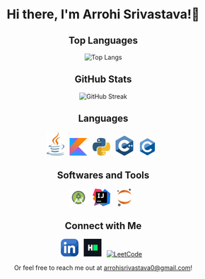 <div align="center">
  
  <h1>Hi there, I'm Arrohi Srivastava!👋</h1>


## Top Languages
![Top Langs](https://github-readme-stats.vercel.app/api/top-langs/?username=arrohisrivastava0&theme=react&cache_seconds=1800)

## GitHub Stats
![GitHub Streak](https://github-readme-streak-stats.herokuapp.com/?user=arrohisrivastava0&theme=react)



## Languages 
<p>
  <a href="https://www.java.com/en/" target="_blank"><img src="https://raw.githubusercontent.com/arrohisrivastava0/arrohisrivastava0/main/images/java.svg" width="40" alt="LinkedIn"></a>&nbsp;&nbsp;
  <a href="https://kotlinlang.org/" target="_blank"><img src="https://raw.githubusercontent.com/arrohisrivastava0/arrohisrivastava0/main/images/kotlin.svg" width="40" alt="HackerRank"></a>&nbsp;&nbsp;
  <a href="https://www.python.org/" target="_blank"><img src="https://raw.githubusercontent.com/arrohisrivastava0/arrohisrivastava0/main/images/python.svg" width="40" alt="LeetCode"></a>&nbsp;&nbsp;
  <a href="https://isocpp.org/" target="_blank"><img src="https://raw.githubusercontent.com/arrohisrivastava0/arrohisrivastava0/main/images/cpp.svg" width="40" alt="LeetCode"></a>&nbsp;&nbsp;
  <a href="https://learn.microsoft.com/en-us/cpp/c-language/?view=msvc-170" target="_blank"><img src="https://raw.githubusercontent.com/arrohisrivastava0/arrohisrivastava0/main/images/c.svg" width="40" alt="LeetCode"></a>&nbsp;&nbsp;
</p>

## Softwares and Tools
<p>
  <a href="https://developer.android.com/studio" target="_blank"><img src="https://raw.githubusercontent.com/arrohisrivastava0/arrohisrivastava0/main/images/android-studio.svg" width="40" alt="LeetCode"></a>&nbsp;&nbsp;
  <a href="https://www.jetbrains.com/idea/" target="_blank"><img src="https://raw.githubusercontent.com/arrohisrivastava0/arrohisrivastava0/main/images/intellij.svg" width="40" alt="LeetCode"></a>&nbsp;&nbsp;
  <a href="https://jupyter.org/" target="_blank"><img src="https://raw.githubusercontent.com/arrohisrivastava0/arrohisrivastava0/main/images/jupyter.svg" width="40" alt="LeetCode"></a>&nbsp;&nbsp;
</p>

## Connect with Me
<p>
  <a href="https://www.linkedin.com/in/arrohi-srivastava/" target="_blank"><img src="https://raw.githubusercontent.com/arrohisrivastava0/arrohisrivastava0/main/images/linkedin.png" width="40" alt="LinkedIn"></a>&nbsp;&nbsp;
  <a href="https://www.hackerrank.com/profile/arrohisrivastav1/" target="_blank"><img src="https://raw.githubusercontent.com/arrohisrivastava0/arrohisrivastava0/main/images/hackerrank.svg" width="40" alt="HackerRank"></a>&nbsp;&nbsp;
  <a href="https://leetcode.com/u/arrohisrivastava/" target="_blank"><img src="https://upload.wikimedia.org/wikipedia/commons/1/19/LeetCode_logo_black.png" width="40" alt="LeetCode"></a>&nbsp;&nbsp;
</p>

Or feel free to reach me out at arrohisrivastava0@gmail.com!
  
</div>
